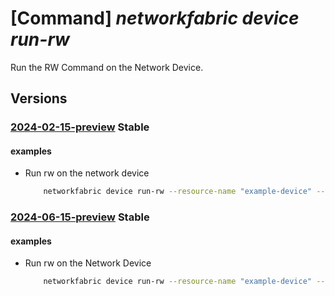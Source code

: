 # [Command] _networkfabric device run-rw_

Run the RW Command on the Network Device.

## Versions

### [2024-02-15-preview](/Resources/mgmt-plane/L3N1YnNjcmlwdGlvbnMve30vcmVzb3VyY2Vncm91cHMve30vcHJvdmlkZXJzL21pY3Jvc29mdC5tYW5hZ2VkbmV0d29ya2ZhYnJpYy9uZXR3b3JrZGV2aWNlcy97fS9ydW5yd2NvbW1hbmQ=/2024-02-15-preview.xml) **Stable**

<!-- mgmt-plane /subscriptions/{}/resourcegroups/{}/providers/microsoft.managednetworkfabric/networkdevices/{}/runrwcommand 2024-02-15-preview -->

#### examples

- Run rw on the network device
    ```bash
        networkfabric device run-rw --resource-name "example-device" --resource-group "example-rg" --rw-command "example command"
    ```

### [2024-06-15-preview](/Resources/mgmt-plane/L3N1YnNjcmlwdGlvbnMve30vcmVzb3VyY2Vncm91cHMve30vcHJvdmlkZXJzL21pY3Jvc29mdC5tYW5hZ2VkbmV0d29ya2ZhYnJpYy9uZXR3b3JrZGV2aWNlcy97fS9ydW5yd2NvbW1hbmQ=/2024-06-15-preview.xml) **Stable**

<!-- mgmt-plane /subscriptions/{}/resourcegroups/{}/providers/microsoft.managednetworkfabric/networkdevices/{}/runrwcommand 2024-06-15-preview -->

#### examples

- Run rw on the Network Device
    ```bash
        networkfabric device run-rw --resource-name "example-device" --resource-group "example-rg" --rw-command "example command"
    ```
